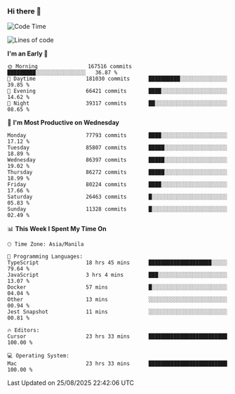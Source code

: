 ### Hi there 👋

<!--START_SECTION:waka-->
![Code Time](http://img.shields.io/badge/Code%20Time-6%2C217%20hrs%2034%20mins-blue)

![Lines of code](https://img.shields.io/badge/From%20Hello%20World%20I%27ve%20Written-147.3%20million%20lines%20of%20code-blue)

**I'm an Early 🐤** 

```text
🌞 Morning                167516 commits      █████████░░░░░░░░░░░░░░░░   36.87 % 
🌆 Daytime                181030 commits      ██████████░░░░░░░░░░░░░░░   39.85 % 
🌃 Evening                66421 commits       ████░░░░░░░░░░░░░░░░░░░░░   14.62 % 
🌙 Night                  39317 commits       ██░░░░░░░░░░░░░░░░░░░░░░░   08.65 % 
```
📅 **I'm Most Productive on Wednesday** 

```text
Monday                   77793 commits       ████░░░░░░░░░░░░░░░░░░░░░   17.12 % 
Tuesday                  85807 commits       █████░░░░░░░░░░░░░░░░░░░░   18.89 % 
Wednesday                86397 commits       █████░░░░░░░░░░░░░░░░░░░░   19.02 % 
Thursday                 86272 commits       █████░░░░░░░░░░░░░░░░░░░░   18.99 % 
Friday                   80224 commits       ████░░░░░░░░░░░░░░░░░░░░░   17.66 % 
Saturday                 26463 commits       █░░░░░░░░░░░░░░░░░░░░░░░░   05.83 % 
Sunday                   11328 commits       █░░░░░░░░░░░░░░░░░░░░░░░░   02.49 % 
```


📊 **This Week I Spent My Time On** 

```text
🕑︎ Time Zone: Asia/Manila

💬 Programming Languages: 
TypeScript               18 hrs 45 mins      ████████████████████░░░░░   79.64 % 
JavaScript               3 hrs 4 mins        ███░░░░░░░░░░░░░░░░░░░░░░   13.07 % 
Docker                   57 mins             █░░░░░░░░░░░░░░░░░░░░░░░░   04.04 % 
Other                    13 mins             ░░░░░░░░░░░░░░░░░░░░░░░░░   00.94 % 
Jest Snapshot            11 mins             ░░░░░░░░░░░░░░░░░░░░░░░░░   00.81 % 

🔥 Editors: 
Cursor                   23 hrs 33 mins      █████████████████████████   100.00 % 

💻 Operating System: 
Mac                      23 hrs 33 mins      █████████████████████████   100.00 % 
```


 Last Updated on 25/08/2025 22:42:06 UTC
<!--END_SECTION:waka-->


<!--
**rad182/rad182** is a ✨ _special_ ✨ repository because its `README.md` (this file) appears on your GitHub profile.

Here are some ideas to get you started:

- 🔭 I’m currently working on ...
- 🌱 I’m currently learning ...
- 👯 I’m looking to collaborate on ...
- 🤔 I’m looking for help with ...
- 💬 Ask me about ...
- 📫 How to reach me: ...
- 😄 Pronouns: ...
- ⚡ Fun fact: ...
-->
